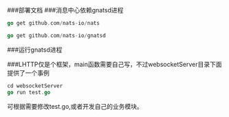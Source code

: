 ###部署文档
###消息中心依赖gnatsd进程
```go
go get github.com/nats-io/nats

go get github.com/nats-io/gnatsd
```
###运行gnatsd进程

###LHTTP仅是个框架，main函数需要自己写，不过websocketServer目录下面提供了一个事例
```go
cd websocketServer
go run test.go
```
可根据需要修改test.go,或者开发自己的业务模块。

